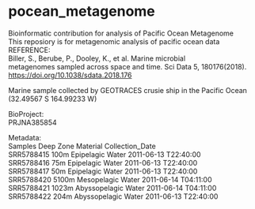 # pocean_metagenome  
Bioinformatic contribution for analysis of Pacific Ocean Metagenome  
This reposiory is for metagenomic analysis of pacific ocean data  
REFERENCE:  
Biller, S., Berube, P., Dooley, K., et al. Marine microbial  
metagenomes sampled across space and time. Sci Data 5, 180176(2018).  
https://doi.org/10.1038/sdata.2018.176  

Marine sample collected by GEOTRACES crusie ship in the Pacific Ocean (32.49567 S 164.99233 W)  

BioProject:  
PRJNA385854  

Metadata:  
Samples    Deep  Zone          Material  Collection_Date  
SRR5788415 100m  Epipelagic    Water     2011-06-13 T22:40:00  
SRR5788416 75m   Epipelagic    Water     2011-06-13 T22:40:00  
SRR5788417 50m   Epipelagic    Water     2011-06-13 T22:40:00  
SRR5788420 5100m Mesopelagic   Water     2011-06-14 T04:11:00  
SRR5788421 1023m Abyssopelagic Water     2011-06-14 T04:11:00  
SRR5788422 204m  Abyssopelagic Water     2011-06-13 T22:40:00  
